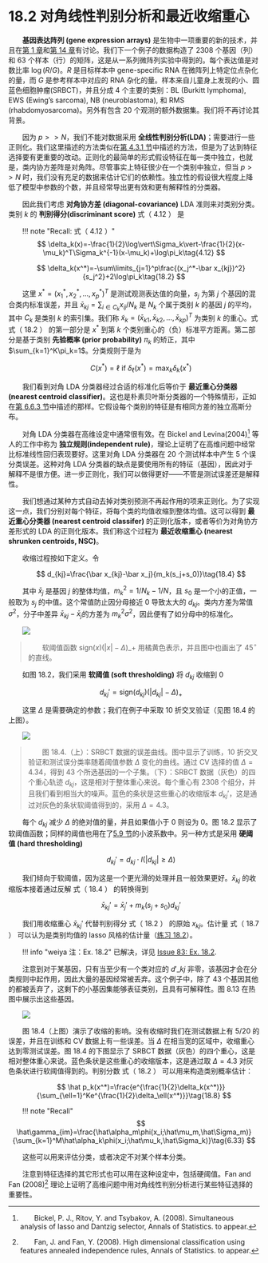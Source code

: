 # 18.2 对角线性判别分析和最近收缩重心

<style>p{text-indent:2em;2}</style>

**基因表达阵列 (gene expression arrays)** 是生物中一项重要的新的技术，并且在[第 1 章](../01-Introduction/2016-07-26-Chapter-1-Introduction/index.html)和[第 14 章](/14-Unsupervised-Learning/14.3-Cluster-Analysis/index.html)有讨论。我们下一个例子的数据构造了 2308 个基因（列）和 63 个样本（行）的矩阵，这是从一系列微阵列实验中得到的。每个表达值是对数比率 $\log(R/G)$。$R$ 是目标样本中 gene-specific RNA 在微阵列上特定位点杂化的量，而 $G$ 是参考样本中对应的 RNA 杂化的量。样本来自儿童身上发现的小、圆蓝色细胞肿瘤(SRBCT)，并且分成 4 个主要的类别：BL (Burkitt lymphoma), EWS (Ewing’s sarcoma), NB (neuroblastoma), 和 RMS (rhabdomyosarcoma)。另外有包含 20 个观测的额外数据集。我们将不再讨论其背景。

因为 $p >> N$，我们不能对数据采用 **全线性判别分析(LDA)**；需要进行一些正则化。我们这里描述的方法类似在[第 4.3.1 节](../04-Linear-Methods-for-Classification/4.3-Linear-Discriminant-Analysis/index.html#_1)中描述的方法，但是为了达到特征选择要有更重要的改动。正则化的最简单的形式假设特征在每一类中独立，也就是，类内协方差阵是对角阵。尽管事实上特征很少在一个类别中独立，但当 $p >> N$ 时，我们没有充足的数据来估计它们的依赖性。独立性的假设很大程度上降低了模型中参数的个数，并且经常导出更有效和更有解释性的分类器。

因此我们考虑 **对角协方差 (diagonal-covariance)** LDA 准则来对类别分类。类别 $k$ 的 **判别得分(discriminant score)** 式（ 4.12 ） 是

!!! note "Recall: 式（ 4.12 ）"
    $$
    \delta_k(x)=-\frac{1}{2}\log\vert\Sigma_k\vert-\frac{1}{2}(x-\mu_k)^T\Sigma_k^{-1}(x-\mu_k)+\log\pi_k\tag{4.12}
    $$

$$
\delta_k(x^*)=-\sum\limits_{j=1}^p\frac{(x_j^*-\bar x_{kj})^2}{s_j^2}+2\log\pi_k\tag{18.2}
$$

这里 $x^*=(x_1^*,x_2^*,\ldots,x_p^*)^T$ 是测试观测表达值的向量，$s_j$ 为第 $j$ 个基因的混合类内标准误差，并且 $\bar x_{kj}=\sum_{i\in C_k}x_{ij}/N_k$ 是 $N_k$ 个属于类别 $k$ 的基因 $j$ 的平均，其中 $C_k$ 是类别 $k$ 的索引集。我们称 $\tilde x_k=(\bar x_{k1},\bar x_{k2},\ldots,\bar x_{kp})^T$ 为类别 $k$ 的重心。式 式（ 18.2 ） 的第一部分是 $x^*$ 到第 $k$ 个类别重心的（负）标准平方距离。第二部分是基于类别 **先验概率 (prior probability)** $\pi_k$ 的矫正，其中 $\sum_{k=1}^K\pi_k=1$。分类规则于是为

$$
C(x^*)=\ell\text{ if } \delta_{\ell}(x^*)=\max_k\delta_k(x^*)\tag{18.3}
$$

我们看到对角 LDA 分类器经过合适的标准化后等价于 **最近重心分类器 (nearest centroid classifier)**。这也是朴素贝叶斯分类器的一个特殊情形，正如在[第 6.6.3 节](../06-Kernel-Smoothing-Methods/6.6-Kernel-Density-Estimation-and-Classification/index.html#_4)中描述的那样。它假设每个类别的特征是有相同方差的独立高斯分布。

<!--
已解决，因为 $s_j$ 跟类别无关。
!!! question "weiya 注："
    式（ 18.2 ） 也假设了每个类别的特征有相同的方差？不然应该会有 $\log \vert \Sigma_k\vert$ 这一项。
-->

对角 LDA 分类器在高维设定中通常很有效。在 Bickel and Levina(2004)[^1] 等人的工作中称为 **独立规则(independent rule)**，理论上证明了在高维问题中经常比标准线性回归表现要好。这里对角 LDA 分类器在 20 个测试样本中产生 5 个误分类误差。这种对角 LDA 分类器的缺点是要使用所有的特征（基因），因此对于解释不是很方便。进一步正则化，我们可以做得更好——不管是测试误差还是解释性。

我们想通过某种方式自动去掉对类别预测不再起作用的项来正则化。为了实现这一点，我们分别对每个特征，将每个类的均值收缩到整体均值。这可以得到 **最近重心分类器 (nearest centroid classifer)** 的正则化版本，或者等价为对角协方差形式的 LDA 的正则化版本。我们称这个过程为 **最近收缩重心 (nearest shrunken centroids, NSC)**。

收缩过程按如下定义。令

$$
d_{kj}=\frac{\bar x_{kj}-\bar x_j}{m_k(s_j+s_0)}\tag{18.4}
$$

其中 $\bar x_j$ 是基因 $j$ 的整体均值，$m_k^2=1/N_k-1/N$，且 $s_0$ 是一个小的正值，一般取为 $s_j$ 的中值。这个常值防止因分母接近 0 导致太大的 $d_{kj}$。类内方差为常值 $\sigma^2$，分子中差异 $\bar x_{kj}-\bar x_j$的方差为 $m_k^2\sigma^2$，因此便有了如分母中的标准化。

![](../img/18/fig18.2.png)

> 软阈值函数 $\mathrm{sign}(x)(\vert x\vert-\Delta)\_+$ 用橘黄色表示，并且图中也画出了 $45^\circ$ 的直线。

如图 18.2，我们采用 **软阈值 (soft thresholding)** 将 $d_{kj}$ 收缩到 0

$$
d_{kj}'=\mathrm{sign}(d_{kj})(\vert d_{kj}\vert-\Delta)_+\tag{18.5}
$$

这里 $\Delta$ 是需要确定的参数；我们在例子中采取 10 折交叉验证（见图 18.4 的上图）。

![](../img/18/fig18.4.png)

> 图 18.4.（上）：SRBCT 数据的误差曲线。图中显示了训练，10 折交叉验证和测试误分类率随着阈值参数 $\Delta$ 变化的曲线。通过 CV 选择的值 $\Delta=4.34$，得到 43 个所选基因的一个子集。（下）：SRBCT 数据（灰色）的四个重心轨迹 $d_{kj}$，这是相对于整体重心来说。每个重心有 2308 个组分，并且我们看到相当大的噪声。蓝色的条状是这些重心的收缩版本 $d_{kj}'$，这是通过对灰色的条状软阈值得到的，采用 $\Delta=4.3$。

每个 $d_{kj}$ 减少 $\Delta$ 的绝对值的量，并且如果值小于 $0$ 则设为 $0$。图 18.2 显示了软阈值函数；同样的阈值也用在了[5.9 节](../05-Basis-Expansions-and-Regularization/5.9-Wavelet-Smoothing/index.html)的小波系数中。另一种方式是采用 **硬阈值 (hard thresholding)**

$$
d_{kj}'=d_{kj}\cdot I(\vert d_{kj}\vert\ge \Delta)\tag{18.6}
$$

我们倾向于软阈值，因为这是一个更光滑的处理并且一般效果更好。$\bar x_{kj}$ 的收缩版本接着通过反解 式（ 18.4 ） 的转换得到

$$
\bar x_{kj}'=\bar x_j'+m_k(s_j+s_0)d_{kj}'\tag{18.7}
$$

我们用收缩重心 $\bar x_{kj}'$ 代替判别得分 式（ 18.2 ） 的原始 $x_{kj}$。估计量 式（ 18.7 ） 可以认为是类别均值的 lasso 风格的估计量（[练习 18.2](https://github.com/szcf-weiya/ESL-CN/issues/83)）。

!!! info "weiya 注：Ex. 18.2"
    已解决，详见 [Issue 83: Ex. 18.2](https://github.com/szcf-weiya/ESL-CN/issues/83).

注意到对于某基因，只有当至少有一个类对应的 $d'\_{kj}$ 非零，该基因才会在分类规则中起作用，因此大量的基因经常被丢弃。这个例子中，除了 43 个基因其他的都被丢弃了，这剩下的小基因集能够表征类别，且具有可解释性。图 8.13 在热图中展示出这些基因。

![](../img/18/fig18.3.png)

图 18.4（上图）演示了收缩的影响。没有收缩时我们在测试数据上有 5/20 的误差，并且在训练和 CV 数据上有一些误差。当 $\Delta$ 在相当宽的区域中，收缩重心达到零测试误差。图 18.4 的下图显示了 SRBCT 数据（灰色）的四个重心，这是相对整体重心来说。蓝色条状是这些重心的收缩版本，这是通过取 $\Delta=4.3$ 对灰色条状进行软阈值得到的。判别分数 式（ 18.2 ） 可以用来构造类别概率估计：

$$
\hat p_k(x^*)=\frac{e^{\frac{1}{2}\delta_k(x^*)}}{\sum_{\ell=1}^Ke^{\frac{1}{2}\delta_\ell(x^*)}}\tag{18.8}
$$

!!! note "Recall"
    $$
    \hat\gamma_{im}=\frac{\hat\alpha_m\phi(x_i;\hat\mu_m,\hat\Sigma_m)}{\sum_{k=1}^M\hat\alpha_k\phi(x_i;\hat\mu_k,\hat\Sigma_k)}\tag{6.33}
    $$

这些可以用来评估分类，或者决定不对某个样本分类。

注意到特征选择的其它形式也可以用在这种设定中，包括硬阈值。Fan and Fan (2008)[^2] 理论上证明了高维问题中用对角线性判别分析进行某些特征选择的重要性。

[^1]: Bickel, P. J., Ritov, Y. and Tsybakov, A. (2008). Simultaneous analysis of lasso and Dantzig selector, Annals of Statistics. to appear.
[^2]: Fan, J. and Fan, Y. (2008). High dimensional classification using features annealed independence rules, Annals of Statistics. to appear.

